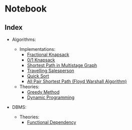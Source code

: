 # Notebook

## Index

- Algorithms:

  - Implementations:
    - [Fractional Knapsack](./algorithms/implementations/fractional-knapsack.md)
    - [0/1 Knapsack](./algorithms/implementations/01-knapsack.md)
    - [Shortest Path in Multistage Graph](./algorithms/implementations/multistage-graph.md)
    - [Travelling Salesperson](./algorithms/implementations/travelling-salesperson.md)
    - [Quick Sort](./algorithms/implementations/quicksort.md)
    - [All Pair Shortest Path (Floyd Warshall Algorithm)](./algorithms/implementations/all-pair-shortest-path-floyd-warshall.md)
  - Theories:
    - [Greedy Method](./algorithms/theories/greedy-method.md)
    - [Dynamic Programming](./algorithms/theories/dynamic-programming.md)

- DBMS:
  - Theories:
    - [Functional Dependency](./dbms/theories/functional-dependency.md)
